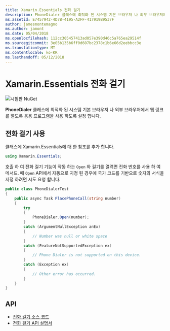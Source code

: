 ```yaml
---
title: Xamarin.Essentials 전화 걸기
description: PhoneDialer 클래스에 최적화 된 시스템 기본 브라우저 나 외부 브라우저에서 웹 링크를 열도록 응용을 프로그램을 수 있습니다.
ms.assetid: E7457942-4D7B-4195-A2FF-417919B9537F
author: jamesmontemagno
ms.author: jamont
ms.date: 05/04/2018
ms.openlocfilehash: 112cc305457413ad057e390d46c5a765ea29514f
ms.sourcegitcommit: 3e05b135b6ff0d607bc2378c1b6e66d2eebbcc3e
ms.translationtype: MT
ms.contentlocale: ko-KR
ms.lasthandoff: 05/12/2018
---
```

# <a name="xamarinessentials-phone-dialer"></a>Xamarin.Essentials 전화 걸기

![시험판 NuGet](~/media/shared/pre-release.png)

**PhoneDialer** 클래스에 최적화 된 시스템 기본 브라우저 나 외부 브라우저에서 웹 링크를 열도록 응용 프로그램을 사용 하도록 설정 합니다.

## <a name="using-phone-dialer"></a>전화 걸기 사용

클래스에 Xamarin.Essentials에 대 한 참조를 추가 합니다.

```csharp
using Xamarin.Essentials;
```

호출 하 여 전화 걸기 기능이 작동 하는 `Open` 와 걸기를 열려면 전화 번호를 사용 하 여 메서드. 때 `Open` API에서 자동으로 지정 된 경우에 국가 코드를 기반으로 숫자의 서식을 지정 하려면 시도 요청 합니다.

```csharp
public class PhoneDialerTest
{
    public async Task PlacePhoneCall(string number)
    {
        try
        {
            PhoneDialer.Open(number);
        }
        catch (ArgumentNullException anEx)
        {
            // Number was null or white space
        }
        catch (FeatureNotSupportedException ex)
        {
            // Phone Dialer is not supported on this device.
        }
        catch (Exception ex)
        {
            // Other error has occurred.
        }
    }
}
```

## <a name="api"></a>API

- [전화 걸기 소스 코드](https://github.com/xamarin/Essentials/tree/master/Xamarin.Essentials/PhoneDialer)
- [전화 걸기 API 설명서](xref:Xamarin.Essentials.PhoneDialer)
